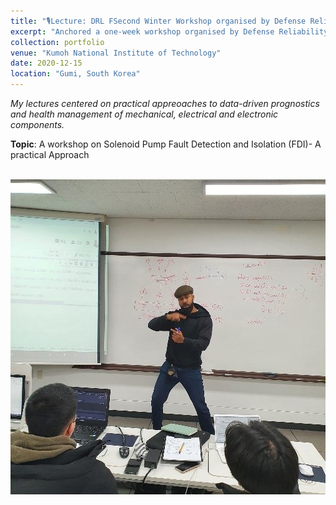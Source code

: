 ```yaml
---
title: "🎙️Lecture: DRL FSecond Winter Workshop organised by Defense Reliability Laboratory"
excerpt: "Anchored a one-week workshop organised by Defense Reliability Laboratory, Kumoh National Institute of Technology for graduate and undergraduate students for practical approaches to data-driven prognostics and health management of mechanical, electrical and electronic components."
collection: portfolio
venue: "Kumoh National Institute of Technology"
date: 2020-12-15
location: "Gumi, South Korea"
---
```


*My lectures centered on practical appreoaches to data-driven prognostics and health management of mechanical, electrical and electronic components.*

**Topic**: A workshop on Solenoid Pump Fault Detection and Isolation (FDI)- A practical Approach

<br/><img src='/images/lecture 2.jpg'> 

<!-- --Read <a href="https://zenodo.org/records/7319284">Ugochukwu Akpudo's Provocation Statement</a>

--Read <a href="https://zenodo.org/records/7324817">Jude Dzvela Kong's Provocation Statement</a>

--Read <a href="https://zenodo.org/records/7323467">Jake Okechukwu Effoduh's Provocation Statement</a> -->